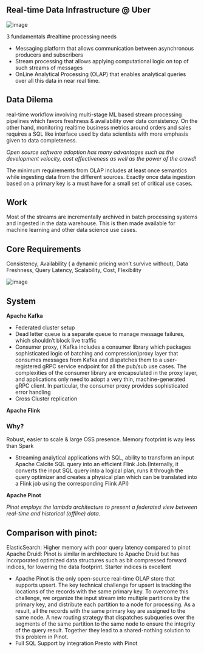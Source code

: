 ## Real-time Data Infrastructure @ Uber

![image](https://user-images.githubusercontent.com/7579608/116062917-a8092e80-a684-11eb-9855-54874defc35c.png)


3 fundamentals #realtime processing needs
* Messaging platform that allows communication between asynchronous producers and subscribers 
* Stream processing that allows applying computational logic on top of such streams of messages
* OnLine Analytical Processing (OLAP) that enables analytical queries over all this data in near real time.

## Data Dilema
real-time workflow involving multi-stage ML based stream processing pipelines which favors freshness
& availability over data consistency. On the other hand, monitoring realtime business metrics around orders and sales requires a SQL like interface used by data scientists with more emphasis given to data completeness.

_Open source software adoption has many advantages such as the development velocity, cost effectiveness as well as the power of the crowd!_

The minimum requirements from OLAP includes at least once semantics while ingesting data from the different sources. Exactly once data ingestion based on a primary key is a must have for a small set of critical use cases.

## Work
Most of the streams are incrementally archived in batch processing systems and ingested in the data warehouse. This is then made available for machine learning and other data science use cases.

## Core Requirements
Consistency, Availability ( a dynamic pricing won’t survive without), Data Freshness, Query Latency, Scalability, Cost, Flexibility


![image](https://user-images.githubusercontent.com/7579608/116063122-e1419e80-a684-11eb-9697-f9266ecf3f7f.png)


## System 

__Apache Kafka__
* Federated cluster setup
* Dead letter queue is a separate queue to manage message failures, which shouldn’t block live traffic 
* Consumer proxy, ( Kafka includes a consumer library which packages sophisticated logic of batching and compression)proxy layer that consumes messages from Kafka and dispatches them to a user-registered gRPC service endpoint for all the pub/sub use cases. The complexities of the consumer library are encapsulated in the proxy layer, and applications only need to adopt a very thin, machine-generated gRPC client. In particular, the consumer proxy provides sophisticated error handling
* Cross Cluster replication

__Apache Flink__

### Why?
Robust, easier to scale & large OSS presence. Memory footprint is way less than Spark
* Streaming analytical applications with SQL, ability to transform an input Apache Calcite SQL query into an efficient Flink Job.(Internally, it converts the input SQL query into a logical plan, runs it through the query optimizer and creates a physical plan which can be translated into a Flink job using the corresponding Flink API)

__Apache Pinot__

_Pinot employs the lambda architecture to present a federated view between real-time and historical (offline) data._

## Comparison with pinot:
ElasticSearch: Higher memory with poor query latency compared to pinot
Apache Druid: Pinot is similar in architecture to Apache Druid but has incorporated optimized data structures such as bit compressed forward indices, for lowering the data footprint. Starter indices is excellent

* Apache Pinot is the only open-source real-time OLAP store that supports upsert. The key technical challenge for upsert is tracking the locations of the records with the same primary key. To overcome this challenge, we organize the input stream into multiple partitions by the primary key, and distribute each partition to a node for processing. As a result, all the records with the same primary key are assigned to the same node. A new routing strategy that dispatches subqueries over the segments of the same partition to the same node to ensure the integrity of the query result. Together they lead to a shared-nothing solution to this problem in Pinot.
* Full SQL Support by integration Presto with Pinot









